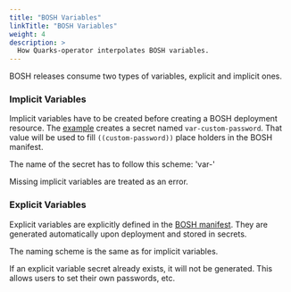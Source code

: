 ```yaml
---
title: "BOSH Variables"
linkTitle: "BOSH Variables"
weight: 4
description: >
  How Quarks-operator interpolates BOSH variables.
---
```


BOSH releases consume two types of variables, explicit and implicit ones.

### Implicit Variables

Implicit variables have to be created before creating a BOSH deployment resource.
The [example](https://github.com/cloudfoundry-incubator/quarks-operator/blob/master/docs/examples/bosh-deployment/boshdeployment-with-custom-variable.yaml) creates a secret named `var-custom-password`. That value will be used to fill `((custom-password))` place holders in the BOSH manifest.

The name of the secret has to follow this scheme: 'var-<variable-name>'

Missing implicit variables are treated as an error.

### Explicit Variables

Explicit variables are explicitly defined in the [BOSH manifest](https://bosh.io/docs/manifest-v2/#variables). They are generated automatically upon deployment and stored in secrets.

The naming scheme is the same as for implicit variables.

If an explicit variable secret already exists, it will not be generated. This allows users to set their own passwords, etc.